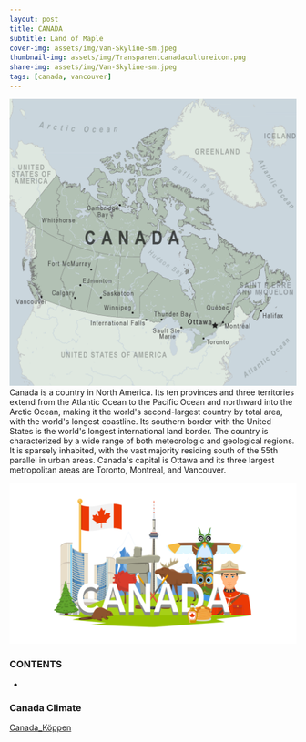 ```yaml
---
layout: post
title: CANADA
subtitle: Land of Maple
cover-img: assets/img/Van-Skyline-sm.jpeg
thumbnail-img: assets/img/Transparentcanadacultureicon.png
share-img: assets/img/Van-Skyline-sm.jpeg
tags: [canada, vancouver]
---
```

![Canada_Map](/assets/img/map-canada.png)
Canada is a country in North America. Its ten provinces and three territories extend from the Atlantic Ocean to the Pacific Ocean and northward into the Arctic Ocean, making it the world's second-largest country by total area, with the world's longest coastline. Its southern border with the United States is the world's longest international land border. The country is characterized by a wide range of both meteorologic and geological regions. It is sparsely inhabited, with the vast majority residing south of the 55th parallel in urban areas. Canada's capital is Ottawa and its three largest metropolitan areas are Toronto, Montreal, and Vancouver.

![canadaPic](/assets/img/canada.png)
### CONTENTS
* 

### Canada Climate
[Canada_Köppen](/assets/img/Canada_Köppen.svg)

